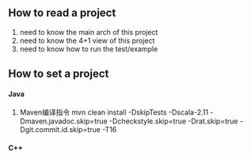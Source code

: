 ## How to read a project
1. need to know the main arch of this project
2. need to know the 4+1 view of this project
3. need to know how to run the test/example

## How to set a project
#### Java
1. Maven编译指令
mvn clean install -DskipTests -Dscala-2.11 -Dmaven.javadoc.skip=true -Dcheckstyle.skip=true -Drat.skip=true -Dgit.commit.id.skip=true -T16
#### C++
